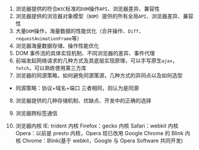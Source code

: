 
1. 浏览器提供的符合`W3C`标准的`DOM`操作`API`、浏览器差异、兼容性
2. 浏览器提供的浏览器对象模型（`BOM`）提供的所有全局`API`、浏览器差异、兼容性
3. 大量`DOM`操作，海量数据的性能优化（合并操作、`Diff`、`requestAnimationFrame`等）
4. 浏览器海量数据存储、操作性能优化
5. DOM 事件流的具体实现机制、不同浏览器的差异、事件代理
6. 前端发起网络请求的几种方式及其底层实现原理，可以手写原生`ajax`，`fetch`，可以熟练使用第三方库
7. 浏览器的同源策略，如何避免同源策源，几种方式的异同点以及如何选型

- 同源策略：协议+域名+端口 三者相同，则认为是同源

8. 浏览器提供的几种存储机制、优缺点、开发中的正确的选择
9. 浏览器跨标签通信

10. 浏览器内核
    IE: trident 内核
    Firefox：gecko 内核
    Safari：webkit 内核
    Opera：以前是 presto 内核，Opera 现已改用 Google Chrome 的 Blink 内核
    Chrome：Blink(基于 webkit，Google 与 Opera Software 共同开发)
